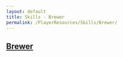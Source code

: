 ```yaml
---
layout: default
title: Skills - Brewer
permalink: /PlayerResources/Skills/Brewer/
---
```

## [Brewer](#Brewer)
